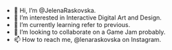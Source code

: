 - 👋 Hi, I’m @JelenaRaskovska.
- 👀 I’m interested in Interactive Digital Art and Design.
- 🌱 I’m currently learning refer to previous.
- 💞️ I’m looking to collaborate on a Game Jam probably.
- 📫 How to reach me, @lenaraskovska on Instagram.

<!---
JelenaRaskovska/JelenaRaskovska is a ✨ special ✨ repository because its `README.md` (this file) appears on your GitHub profile.
You can click the Preview link to take a look at your changes.
--->
